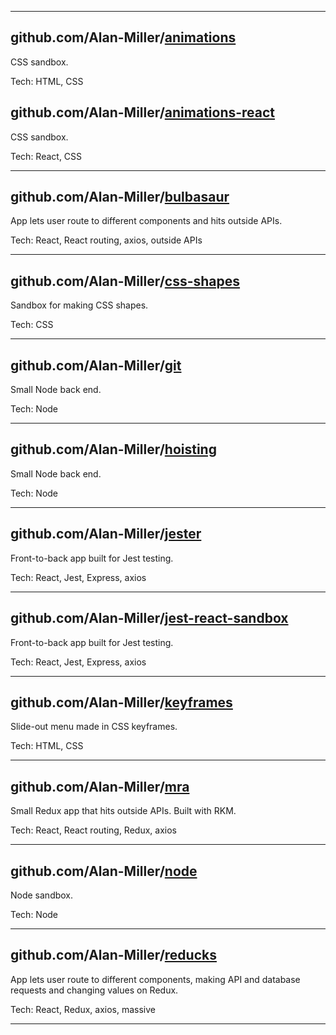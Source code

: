 
---

## github.com/Alan-Miller/[animations](https://github.com/Alan-Miller/animations)

CSS sandbox.

Tech: HTML, CSS

## github.com/Alan-Miller/[animations-react](https://github.com/Alan-Miller/animations-react)

CSS sandbox.

Tech: React, CSS

---

## github.com/Alan-Miller/[bulbasaur](https://github.com/Alan-Miller/bulbasaur)

App lets user route to different components and hits outside APIs.

Tech: React, React routing, axios, outside APIs

---

## github.com/Alan-Miller/[css-shapes](https://github.com/Alan-Miller/css-shapes)

Sandbox for making CSS shapes.

Tech: CSS

---
  
## github.com/Alan-Miller/[git](https://github.com/Alan-Miller/git)

Small Node back end.

Tech: Node

---
  
## github.com/Alan-Miller/[hoisting](https://github.com/Alan-Miller/hoisting)

Small Node back end.

Tech: Node

---
  
## github.com/Alan-Miller/[jester](https://github.com/Alan-Miller/jester)

Front-to-back app built for Jest testing.

Tech: React, Jest, Express, axios

---
  
## github.com/Alan-Miller/[jest-react-sandbox](https://github.com/Alan-Miller/jest-react-sandbox)

Front-to-back app built for Jest testing.

Tech: React, Jest, Express, axios

---
  
## github.com/Alan-Miller/[keyframes](https://github.com/Alan-Miller/keyframes)

Slide-out menu made in CSS keyframes.

Tech: HTML, CSS

---
  
## github.com/Alan-Miller/[mra](https://github.com/Alan-Miller/mra)

Small Redux app that hits outside APIs. Built with RKM.

Tech: React, React routing, Redux, axios

---
  
## github.com/Alan-Miller/[node](https://github.com/Alan-Miller/node)

Node sandbox.

Tech: Node

---

## github.com/Alan-Miller/[reducks](https://github.com/Alan-Miller/reducks)

App lets user route to different components, making API and database requests and changing values on Redux.

Tech: React, Redux, axios, massive

---